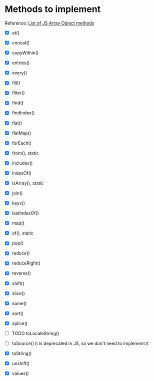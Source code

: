 # Methods to implement

Reference: [List of JS Array Object methods](https://developer.mozilla.org/en-US/docs/Web/JavaScript/Reference/Global_Objects/Array)

- [x] at()
- [x] concat()
- [x] copyWithin()
- [x] entries()
- [x] every()
- [x] fill()
- [x] filter()
- [x] find()
- [x] findIndex()
- [x] flat()
- [x] flatMap()
- [x] forEach()
- [x] from(), static
- [x] includes()
- [x] indexOf()
- [x] isArray(), static
- [x] join()
- [x] keys()
- [x] lastIndexOf()
- [x] map()
- [x] of(), static
- [x] pop()
- [x] reduce()
- [x] reduceRight()
- [x] reverse()
- [x] shift()
- [x] slice()
- [x] some()
- [x] sort()
- [x] splice()
- [ ] TODO toLocaleString()
- [ ] toSource() it is deprecated in JS, so we don't need to implement it
- [x] toString()
- [x] unshift()
- [x] values()


